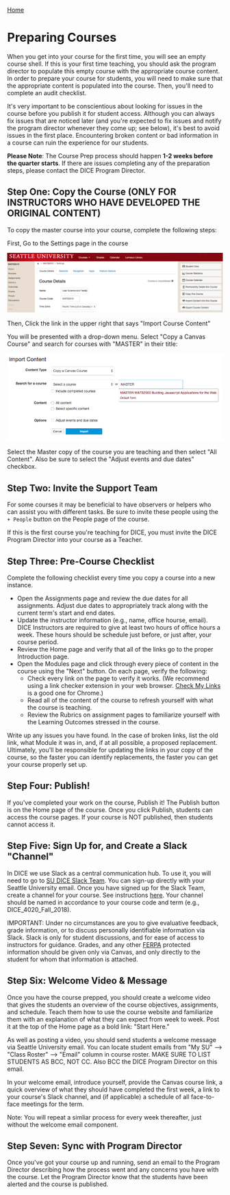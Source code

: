 [Home](http://milesccoleman.com/DICE_Instructor_Handbook/)
# Preparing Courses

When you get into your course for the first time, you will see an empty course shell. If this is your first time teaching, you should ask the program director to populate this empty course with the appropriate course content. In order to prepare your course for students, you will need to make sure that the appropriate content is populated into the course. Then, you'll need to complete an audit checklist.

It's very important to be conscientious about looking for issues in the course before you publish it for student access. Although you can always fix issues that are noticed later (and you're expected to fix issues and notify the program director whenever they come up; see below), it's best to avoid issues in the first place. Encountering broken content or bad information in a course can ruin the experience for our students.

**Please Note**: The Course Prep process should happen **1-2 weeks before the quarter starts**. If there are issues completing any of the preparation steps, please contact the DICE Program Director.

## Step One: Copy the Course (ONLY FOR INSTRUCTORS WHO HAVE DEVELOPED THE ORIGINAL CONTENT)
To copy the master course into your course, complete the following steps:

First, Go to the Settings page in the course

![Canvas Settings Page](img/settingsPage.png)

Then, Click the link in the upper right that says "Import Course Content"

You will be presented with a drop-down menu. Select "Copy a Canvas Course" and search for courses with "MASTER" in their title:

![Copy Course Tool](img/copyCourse.png)

Select the Master copy of the course you are teaching and then select "All Content". Also be sure to select the "Adjust events and due dates" checkbox.

## Step Two: Invite the Support Team
For some courses it may be beneficial to have observers or helpers who can assist you with different tasks. Be sure to invite these people using the `+ People` button on the People page of the course.

If this is the first course you're teaching for DICE, you must invite the DICE Program Director into your course as a Teacher.

## Step Three: Pre-Course Checklist
Complete the following checklist every time you copy a course into a new instance.

* Open the Assignments page and review the due dates for all assignments. Adjust due dates to appropriately track along with the current term's start and end dates. 
* Update the instructor information (e.g., name, office hourse, email). DICE Instructors are required to give at least two hours of office hours a week. These hours should be schedule just before, or just after, your course period. 
* Review the Home page and verify that all of the links go to the proper Introduction page.
* Open the Modules page and click through every piece of content in the course using the "Next" button. On each page, verify the following:
    * Check every link on the page to verify it works. (We recommend using a link checker extension in your web browser. [Check My Links](https://chrome.google.com/webstore/detail/check-my-links/ojkcdipcgfaekbeaelaapakgnjflfglf/related?hl=en-GB) is a good one for Chrome.) 
    * Read all of the content of the course to refresh yourself with what the course is teaching.
    * Review the Rubrics on assignment pages to familiarize yourself with the Learning Outcomes stressed in the course.

Write up any issues you have found. In the case of broken links, list the old link, what Module it was in, and, if at all possible, a proposed replacement. Ultimately, you'll be responsible for updating the links in your copy of the course, so the faster you can identify replacements, the faster you can get your course properly set up.

## Step Four: Publish!
If you've completed your work on the course, Publish it! The Publish button is on the Home page of the course. Once you click Publish, students can access the course pages. If your course is NOT published, then students cannot access it.

## Step Five: Sign Up for, and Create a Slack "Channel"
In DICE we use Slack as a central communication hub. To use it, you will need to go to [SU DICE Slack Team](https://dtac-program.slack.com). You can sign-up directly with your Seattle University email. Once you have signed up for the Slack Team, create a channel for your course. See instructions [here](https://get.slack.help/hc/en-us/articles/201402297-Create-a-channel). Your channel should be named in accordance to your course code and term (e.g., DICE_4020_Fall_2018). 

IMPORTANT: Under no circumstances are you to give evaluative feedback, grade information, or to discuss personally identifiable information via Slack. Slack is only for student discussions, and for ease of access to instructors for guidance. Grades, and any other [FERPA](https://www2.ed.gov/policy/gen/guid/fpco/ferpa/index.html) protected information should be given only via Canvas, and only directly to the student for whom that information is attached. 

## Step Six: Welcome Video & Message
Once you have the course prepped, you should create a welcome video that gives the students an overview of the course objectives, assignments, and schedule. Teach them how to use the course website and familiarize them with an explanation of what they can expect from week to week. Post it at the top of the Home page as a bold link: "Start Here." 

As well as posting a video, you should send students a welcome message via Seattle University email. You can locate student emails from "My SU" --> "Class Roster" --> "Email" column in course roster. MAKE SURE TO LIST STUDENTS AS BCC, NOT CC. Also BCC the DICE Program Director on this email. 

In your welcome email, introduce yourself, provide the Canvas course link, a quick overview of what they should have completed the first week, a link to your course's Slack channel, and (if applicable) a schedule of all face-to-face meetings for the term. 

Note: You will repeat a simliar process for every week thereafter, just without the welcome email component. 

## Step Seven: Sync with Program Director
Once you've got your course up and running, send an email to the Program Director describing how the process went and any concerns you have with the course. Let the Program Director know that the students have been alerted and the course is published.
